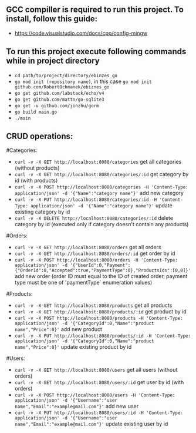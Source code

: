 ## GCC compiller is required to run this project. To install, follow this guide:
- https://code.visualstudio.com/docs/cpp/config-mingw

## To run this project execute following commands while in project directory

- `cd path/to/project/directory/ebinzes_go`
- `go mod init (repository name)`, in this case `go mod init github.com/RobertOchmanek/ebiznes_go`
- `go get github.com/labstack/echo/v4`
- `go get github.com/mattn/go-sqlite3`
- `go get -u github.com/jinzhu/gorm`
- `go build main.go`
- `./main`

## CRUD operations:

#Categories:
- `curl -v -X GET http://localhost:8080/categories` get all categories (without products)
- `curl -v -X GET http://localhost:8080/categories/:id` get category by id (with products)
- `curl -v -X POST http://localhost:8080/categories -H 'Content-Type: application/json' -d '{"Name":"category name"}'` add new category
- `curl -v -X PUT http://localhost:8080/categories/:id -H 'Content-Type: application/json' -d '{"Name":"category name"}'` update existing category by id
- `curl -v -X DELETE http://localhost:8080/categories/:id` delete category by id (executed only if category doesn't contain any products)

#Orders:
- `curl -v -X GET http://localhost:8080/orders` get all orders
- `curl -v -X GET http://localhost:8080/orders/:id` get order by id
- `curl -v -X POST http://localhost:8080/orders -H 'Content-Type: application/json' -d '{"UserId":0,"Payment":{"OrderId":0,"Accepted":true,"PaymentType":0},"ProductsIds":[0,0]}'` add new order (order ID must equal to the ID of created order, payment type must be one of 'paymentType` enumeration values)

#Products:
- `curl -v -X GET http://localhost:8080/products` get all products
- `curl -v -X GET http://localhost:8080/products/:id` get product by id
- `curl -v -X POST http://localhost:8080/products -H 'Content-Type: application/json' -d '{"CategoryId":0,"Name":"product name","Price":0}'` add new product
- `curl -v -X PUT http://localhost:8080/products/:id -H 'Content-Type: application/json' -d '{"CategoryId":0,"Name":"product name","Price":0}'` update existing product by id

#Users:
- `curl -v -X GET http://localhost:8080/users` get all users (without orders)
- `curl -v -X GET http://localhost:8080/users/:id` get user by id (with orders)
- `curl -v -X POST http://localhost:8080/users -H 'Content-Type: application/json' -d '{"Username":"user name","Email":"example@mail.com"}'` add new user
- `curl -v -X PUT http://localhost:8080/users/:id -H 'Content-Type: application/json' -d '{"Username":"user name","Email":"example@mail.com"}'` update existing user by id
